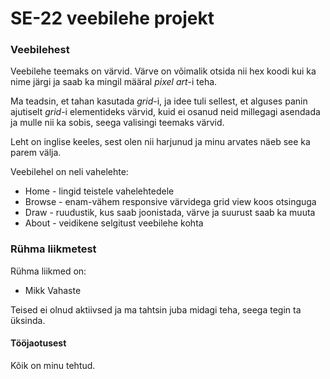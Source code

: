 # SE-22 veebilehe projekt

### Veebilehest

Veebilehe teemaks on värvid. Värve on võimalik otsida nii hex koodi kui ka nime järgi ja saab ka mingil määral *pixel art*-i teha.

Ma teadsin, et tahan kasutada *grid*-i, ja idee tuli sellest, et alguses panin ajutiselt *grid*-i elementideks värvid, kuid ei osanud neid millegagi asendada ja mulle nii ka sobis, seega valisingi teemaks värvid.

Leht on inglise keeles, sest olen nii harjunud ja minu arvates näeb see ka parem välja.

Veebilehel on neli vahelehte:
- Home - lingid teistele vahelehtedele
- Browse - enam-vähem responsive värvidega grid view koos otsinguga
- Draw - ruudustik, kus saab joonistada, värve ja suurust saab ka muuta
- About - veidikene selgitust veebilehe kohta

### Rühma liikmetest

Rühma liikmed on:

- Mikk Vahaste

Teised ei olnud aktiivsed ja ma tahtsin juba midagi teha, seega tegin ta üksinda.

#### Tööjaotusest

Kõik on minu tehtud.
